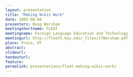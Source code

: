 ```yaml
---
layout: presentation
title: "Making Wikis Work"
date: 2005-08-08
presenters: Doug Worsham
meetingshortname: FLEAT
meetingname: Foreign Language Education and Technology
meetingurl: http://fleat5.byu.edu/_files/17Worsham.pdf
place: Provo, UT
abstract: 
slideurl:
handouturl:
feature: 
permalink: presentations/fleat-making-wikis-work/
---
```

